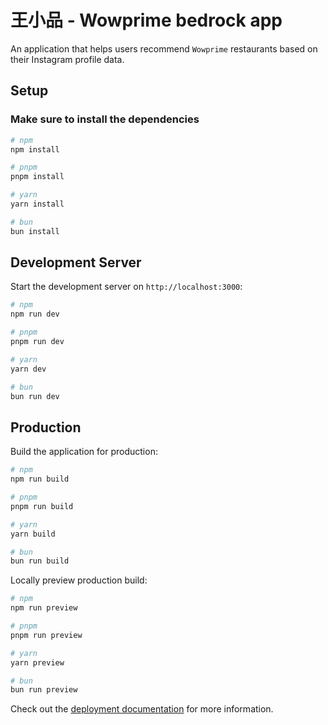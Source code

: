 # 王小品 - Wowprime bedrock app

An application that helps users recommend `Wowprime` restaurants based on their Instagram profile data.

## Setup

### Make sure to install the dependencies

  ```bash
  # npm
  npm install

  # pnpm
  pnpm install

  # yarn
  yarn install

  # bun
  bun install
  ```
  
## Development Server

Start the development server on `http://localhost:3000`:

```bash
# npm
npm run dev

# pnpm
pnpm run dev

# yarn
yarn dev

# bun
bun run dev
```

## Production

Build the application for production:

```bash
# npm
npm run build

# pnpm
pnpm run build

# yarn
yarn build

# bun
bun run build
```

Locally preview production build:

```bash
# npm
npm run preview

# pnpm
pnpm run preview

# yarn
yarn preview

# bun
bun run preview
```

Check out the [deployment documentation](https://nuxt.com/docs/getting-started/deployment) for more information.

